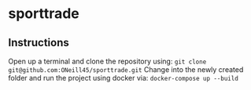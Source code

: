 # sporttrade

## Instructions

Open up a terminal and clone the repository using: `git clone git@github.com:ONeill45/sporttrade.git`
Change into the newly created folder and run the project using docker via: `docker-compose up --build`
